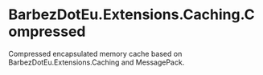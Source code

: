 # BarbezDotEu.Extensions.Caching.Compressed
Compressed encapsulated memory cache based on BarbezDotEu.Extensions.Caching and MessagePack.
